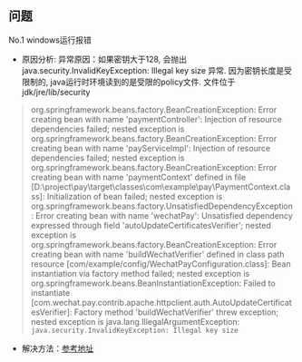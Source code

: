 ## 问题

No.1 windows运行报错
* 原因分析: 异常原因：如果密钥大于128, 会抛出java.security.InvalidKeyException: Illegal key size 异常. 因为密钥长度是受限制的, java运行时环境读到的是受限的policy文件. 文件位于jdk/jre/lib/security
> org.springframework.beans.factory.BeanCreationException: Error creating bean with name 'paymentController': Injection of resource dependencies failed; nested exception is org.springframework.beans.factory.BeanCreationException: Error creating bean with name 'payServiceImpl': Injection of resource dependencies failed; nested exception is org.springframework.beans.factory.BeanCreationException: Error creating bean with name 'paymentContext' defined in file [D:\project\pay\target\classes\com\example\pay\PaymentContext.class]: Initialization of bean failed; nested exception is org.springframework.beans.factory.UnsatisfiedDependencyException: Error creating bean with name 'wechatPay': Unsatisfied dependency expressed through field 'autoUpdateCertificatesVerifier'; nested exception is org.springframework.beans.factory.BeanCreationException: Error creating bean with name 'buildWechatVerifier' defined in class path resource [com/example/config/WechatPayConfiguration.class]: Bean instantiation via factory method failed; nested exception is org.springframework.beans.BeanInstantiationException: Failed to instantiate [com.wechat.pay.contrib.apache.httpclient.auth.AutoUpdateCertificatesVerifier]: Factory method 'buildWechatVerifier' threw exception; nested exception is java.lang.IllegalArgumentException: `java.security.InvalidKeyException: Illegal key size`

* 解决方法：[参考地址](https://blog.csdn.net/qq_50560491/article/details/123722675)